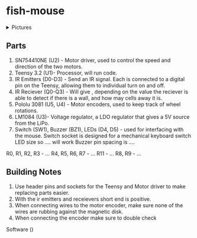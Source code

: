 # fish-mouse

<details><summary> Pictures </summary>
  
![alt text](https://i.gyazo.com/6f8037a90cf6d5079d7c5b4d399169a1.png "top")
![alt text](https://i.gyazo.com/6857428b345924a1912f8933cdfc5366.png "side")
![alt text](https://i.gyazo.com/76046006bc29e7ea5711500e6e7092ed.png "front")
![alt text](https://i.gyazo.com/c64162fd798aef0fdc69f54d9545e707.png "pcb traces")
![alt text](https://i.gyazo.com/9caa049c938e77acb3995b97b3d5b04c.png "schematic")

</details>

<h2> Parts </h2>

1. SN754410NE (U2) - Motor driver, used to control the speed and direction of the two motors.
1. Teensy 3.2 (U1)- Processor, will run code.
1. IR Emitters (D0-D3) - Send an IR signal. Each is connected to a digital pin on the Teensy, allowing them to individual turn on and off.
1. IR Reciever (Q0-Q3) - Will give , depending on the value the reciever is able to detect if there is a wall, and how may cells away it is.
1. Pololu 3081 (U5, U4) - Motor encoders, used to keep track of wheel rotations.
1. LM1084 (U3)- Voltage regulator, a LDO regulator that gives a 5V source from the LiPo.
1. Switch (SW1), Buzzer (BZ1), LEDs (D4, D5) - used for interfacing with the mouse.
Switch socket is designed for a mechanical keyboard switch
LED size so .... will work
Buzzer pin spacing is ....

R0, R1, R2, R3 - ...
R4, R5, R6, R7 - ...
R11 - ...
R8, R9 - ...

<h2> Building Notes </h2>

1. Use header pins and sockets for the Teensy and Motor driver to make replacing parts easier.
1. With the ir emitters and receievers short end is positive.
1. When connecting wires to the motor encoder, make sure none of the wires are rubbing against the magnetic disk.
1. When connecting the encoder make sure to double check 


Software
()
